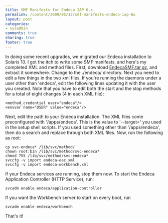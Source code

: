 ```yaml
---
title: SMF Manifests for Endeca IAP 6.x
permalink: /content/2009/05/12/smf-manifests-endeca-iap-6x
layout: post
categories:
- sysadmin
comments: true
sharing: true
footer: true
---
```

In doing some recent upgrades, we migrated our Endeca installation to Solaris
10. I got the itch to write some SMF manifests, and here's my completed XML
and method files.  First, download
[EndecaSMF.tar.gz](/sites/sysadminsjourney.com/files/code/EndecaSMF.tar.gz),
and extract it somewhere. Change to the ./endeca/ directory. Next you need to
edit a few things in the two xml files. If you're running the daemons under a
user other than 'endeca', edit the following lines updating it with the user
you created. Note that you have to edit both the start and the stop methods
for a total of eight changes (4 in each XML file):

    
    
    <method_credential user="endeca"/>
    <envvar name="USER" value="endeca"/>
    

Next, edit the path to your Endeca installation. The XML files come
preconfigured with '/apps/endeca'. This is the value to '--target=' you used
in the setup shell scripts. If you used something other than '/apps/endeca',
then do a search and replace through both XML files. Now, run the following as
root:

    
    
    cp svc-endeca* /lib/svc/method/
    chown root:bin /lib/svc/method/svc-endeca*
    chmod 755 /lib/svc/method/svc-endeca*
    svccfg -v import endeca-eac.xml 
    svccfg -v import endeca-workbench.xml
    

If your Endeca services are running, stop them now. To start the Endeca
Application Controller (HTTP Service), run:

    
    svcadm enable endeca/application-controller

If you want the Workbench server to start on every boot, run

    
    svcadm enable endeca/workbench

That's it!


